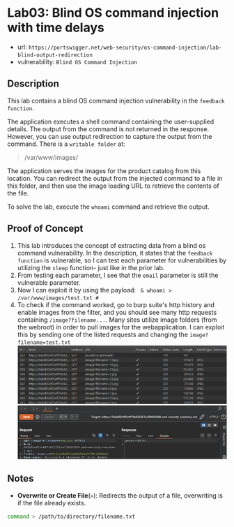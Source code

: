 # Lab03: Blind OS command injection with time delays
* url: `https://portswigger.net/web-security/os-command-injection/lab-blind-output-redirection`
* vulnerability: `Blind OS Command Injection`

## Description 
This lab contains a blind OS command injection vulnerability in the `feedback function`.

The application executes a shell command containing the user-supplied details. The output from the command is not returned in the response. However, you can use output redirection to capture the output from the command. There is a `writable folder` at: 
> /var/www/images/

The application serves the images for the product catalog from this location. You can redirect the output from the injected command to a file in this folder, and then use the image loading URL to retrieve the contents of the file.

To solve the lab, execute the `whoami` command and retrieve the output. 

## Proof of Concept
1. This lab introduces the concept of extracting data from a blind os command vulnerability. In the description, it states that the `feedback function` is vulnerable, so I can test each parameter for vulnerabilities by utilizing the `sleep` function- just like in the prior lab. 
2. From testing each parameter, I see that the `email` parameter is still the vulnerable parameter. 
3. Now I can exploit it by using the payload: ` & whoami > /var/www/images/test.txt #`
4. To check if the command worked, go to burp suite's http history and enable images from the filter, and you should see many http requests containing `/image?filename...`. Many sites utilize image folders (from the webroot) in order to pull images for the webapplication. I can exploit this by sending one of the listed requests and changing the `image?filename=test.txt`  
![descript](images/os-command-injection-lab03-images.png)  
![descript](images/os-command-injection-lab03-flag.png)  

## Notes
* **Overwrite or Create File**(`>`): Redirects the output of a file, overwriting is if the file already exists. 
```bash
command > /path/to/directory/filename.txt
```

